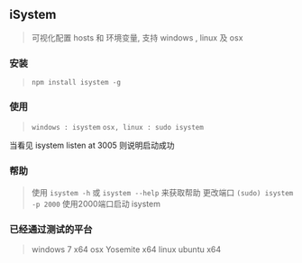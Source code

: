 ## iSystem

> 可视化配置 hosts  和 环境变量, 支持 windows , linux 及 osx

### 安装

> `npm install isystem -g`

### 使用
> `windows : isystem`
`osx, linux : sudo isystem`

当看见 isystem listen at 3005 则说明启动成功

### 帮助

> 使用 `isystem -h` 或 `isystem --help`  来获取帮助
更改端口 ` (sudo) isystem -p 2000 ` 使用2000端口启动 isystem

### 已经通过测试的平台

> windows 7 			x64
osx 	Yosemite 	x64
linux 	ubuntu 		x64